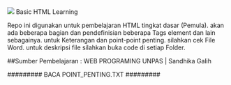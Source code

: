 <img src="https://upload.wikimedia.org/wikipedia/commons/thumb/6/61/HTML5_logo_and_wordmark.svg/768px-HTML5_logo_and_wordmark.svg.png" widht="50">
Basic HTML Learning

Repo ini digunakan untuk pembelajaran HTML tingkat dasar (Pemula).
akan ada beberapa bagian dan pendefinisian beberapa Tags element dan lain sebagainya.
untuk Keterangan dan point-point penting. silahkan cek File Word. untuk deskripsi file
silahkan buka code di setiap Folder.

##Sumber Pembelajaran : WEB PROGRAMING UNPAS | Sandhika Galih

######### BACA POINT_PENTING.TXT #########
